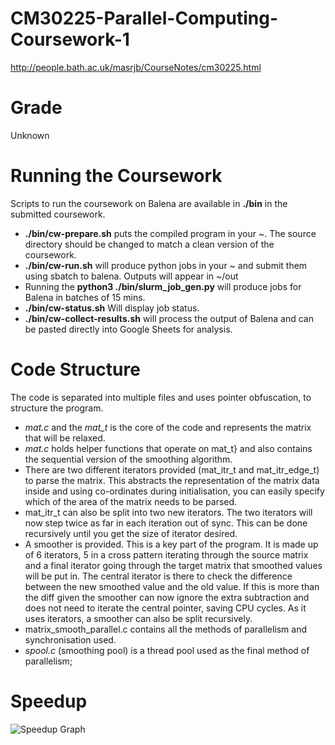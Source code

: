 # CM30225-Parallel-Computing-Coursework-1
http://people.bath.ac.uk/masrjb/CourseNotes/cm30225.html

# Grade
Unknown

# Running the Coursework
Scripts to run the coursework on Balena are available in **./bin** in the submitted coursework.
- **./bin/cw-prepare.sh** puts the compiled program in your ~. The source directory should be changed to match a clean version of the coursework.
- **./bin/cw-run.sh** will produce python jobs in your ~ and submit them using sbatch to balena. Outputs will appear in ~/out
- Running the **python3 ./bin/slurm_job_gen.py** will produce jobs for Balena in batches of 15 mins. 
- **./bin/cw-status.sh** Will display job status.
- **./bin/cw-collect-results.sh** will process the output of Balena and can be pasted directly into Google Sheets for analysis.

# Code Structure
The code is separated into multiple files and uses pointer obfuscation, to structure the program.
- *mat.c* and the *mat_t* is the core of the code and represents the matrix that will be relaxed.
- *mat.c* holds helper functions that operate on mat_t} and also contains the sequential version of the smoothing algorithm.
- There are two different iterators provided (mat_itr_t and mat_itr_edge_t) to parse the matrix. This abstracts the representation of the matrix data inside and using co-ordinates during initialisation, you can easily specify which of the area of the matrix needs to be parsed.
- mat_itr_t can also be  split into two new iterators. The two iterators will now step twice as far in each iteration out of sync. This can be done recursively until you get the size of iterator desired.
- A smoother is provided. This is a key part of the program. It is made up of 6 iterators, 5 in a cross pattern iterating through the source matrix and a final iterator going through the target matrix that smoothed values will be put in. The central iterator is there to check the difference between the new smoothed value and the old value. If this is more than the diff given the smoother can now ignore the extra subtraction and does not need to iterate the central pointer, saving CPU cycles. As it uses iterators, a smoother can also be split recursively.
- matrix_smooth_parallel.c contains all the methods of parallelism and synchronisation used.
- *spool.c* (smoothing pool) is a thread pool used as the final method of parallelism;

# Speedup
![Speedup Graph](http://i.imgur.com/0R0xq9C.png)
